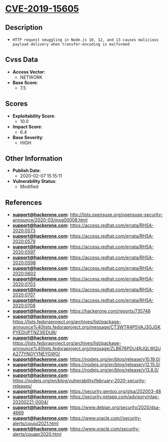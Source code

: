 
# [CVE-2019-15605](http://lists.opensuse.org/opensuse-security-announce/2020-03/msg00008.html)

## Description

- `HTTP request smuggling in Node.js 10, 12, and 13 causes malicious payload delivery when transfer-encoding is malformed`

## Cvss Data

- **Access Vector**:
  - NETWORK
- **Base Score**:
  - 7.5

## Scores

- **Exploitability Score**:
  - 10.0
- **Impact Score**:
  - 6.4
- **Base Severity**:
  - HIGH

## Other Information

- **Publish Date**:
  - 2020-02-07 15:15:11
- **Vulnerability Status**:
  - Modified

## References

- **support@hackerone.com**: http://lists.opensuse.org/opensuse-security-announce/2020-03/msg00008.html
- **support@hackerone.com**: https://access.redhat.com/errata/RHSA-2020:0573
- **support@hackerone.com**: https://access.redhat.com/errata/RHSA-2020:0579
- **support@hackerone.com**: https://access.redhat.com/errata/RHSA-2020:0597
- **support@hackerone.com**: https://access.redhat.com/errata/RHSA-2020:0598
- **support@hackerone.com**: https://access.redhat.com/errata/RHSA-2020:0602
- **support@hackerone.com**: https://access.redhat.com/errata/RHSA-2020:0703
- **support@hackerone.com**: https://access.redhat.com/errata/RHSA-2020:0707
- **support@hackerone.com**: https://access.redhat.com/errata/RHSA-2020:0708
- **support@hackerone.com**: https://hackerone.com/reports/735748
- **support@hackerone.com**: https://lists.fedoraproject.org/archives/list/package-announce%40lists.fedoraproject.org/message/CT3WTR4P5VAJ3GJGKPYEDUPTNZ3IEDUR/
- **support@hackerone.com**: https://lists.fedoraproject.org/archives/list/package-announce%40lists.fedoraproject.org/message/ZLB676PDU4RJQLWQUA277YNGYYNEYGWO/
- **support@hackerone.com**: https://nodejs.org/en/blog/release/v10.19.0/
- **support@hackerone.com**: https://nodejs.org/en/blog/release/v12.15.0/
- **support@hackerone.com**: https://nodejs.org/en/blog/release/v13.8.0/
- **support@hackerone.com**: https://nodejs.org/en/blog/vulnerability/february-2020-security-releases/
- **support@hackerone.com**: https://security.gentoo.org/glsa/202003-48
- **support@hackerone.com**: https://security.netapp.com/advisory/ntap-20200221-0004/
- **support@hackerone.com**: https://www.debian.org/security/2020/dsa-4669
- **support@hackerone.com**: https://www.oracle.com//security-alerts/cpujul2021.html
- **support@hackerone.com**: https://www.oracle.com/security-alerts/cpuapr2020.html
